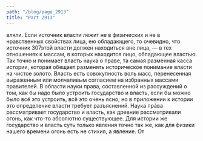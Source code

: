 ```yaml
---
path: "/blog/page_2913"
title: "Part 2913"
---
```


вляли.
Если источник власти лежит не в физических и не в нравственных свойствах лица, ею обладающего, то очевидно, что источник 307этой власти должен находиться вне лица, — в тех отношениях к массам, в которых находится лицо, обладающее властью.
Так точно и понимает власть наука о праве, та самая разменная касса истории, которая обещает разменять историческое понимание власти на чистое золото.
Власть есть совокупность воль масс, перенесенная выраженным или молчаливым согласием на избранных массами правителей.
В области науки права, составленной из рассуждений о том, как бы надо было устроить государство и власть, если бы можно было всё это устроить, всё это очень ясно; но в приложении к истории это определение власти требует разъяснений.
Наука прàва рассматривает государство и власть, как древние рассматривали огонь, как что-то абсолютно существующее. Для истории же государство и власть суть только явления точно так же, как для физики нашего времени огонь есть не стихия, а явление.
От 
